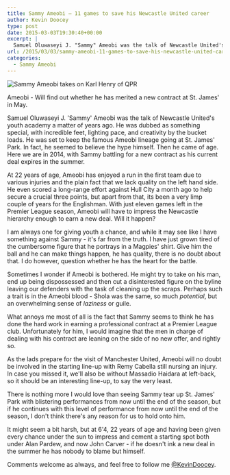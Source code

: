 ```yaml
---
title: Sammy Ameobi – 11 games to save his Newcastle United career
author: Kevin Doocey
type: post
date: 2015-03-03T19:30:40+00:00
excerpt: |
  Samuel Oluwaseyi J. "Sammy" Ameobi was the talk of Newcastle United's youth academy a matter of years ago. He was dubbed as something special, with incredible feet, lighting pace, and creativity
url: /2015/03/03/sammy-ameobi-11-games-to-save-his-newcastle-united-career/
categories:
  - Sammy Ameobi
---
```


![Sammy Ameobi takes on Karl Henry of QPR](https://www.tynetime.com/wp-content/uploads/2015/03/Sammy-Ameobi-Newcastle-QPR.jpg)

Ameobi - Will find out whether he has merited a new contract at St. James' in May.

Samuel Oluwaseyi J. 'Sammy' Ameobi was the talk of Newcastle United's youth academy a matter of years ago. He was dubbed as something special, with incredible feet, lighting pace, and creativity by the bucket loads. He was set to keep the famous Ameobi lineage going at St. James' Park. In fact, he seemed to believe the hype himself. Then he came of age. Here we are in 2014, with Sammy battling for a new contract as his current deal expires in the summer.

At 22 years of age, Ameobi has enjoyed a run in the first team due to various injuries and the plain fact that we lack quality on the left hand side. He even scored a long-range effort against Hull City a month ago to help secure a crucial three points, but apart from that, its been a very limp couple of years for the Englishman. With just eleven games left in the Premier League season, Ameobi will have to impress the Newcastle hierarchy enough to earn a new deal. Will it happen?

I am always one for giving youth a chance, and while it may see like I have something against Sammy - it's far from the truth. I have just grown tired of the cumbersome figure that he portrays in a Magpies' shirt. Give him the ball and he can make things happen, he has quality, there is no doubt about that. I do however, question whether he has the heart for the battle.

Sometimes I wonder if Ameobi is bothered. He might try to take on his man, end up being dispossessed and then cut a disinterested figure on the byline leaving our defenders with the task of cleaning up the scraps. Perhaps such a trait is in the Ameobi blood - Shola was the same, so much _potential_, but an overwhelming sense of _laziness_ or guile.

What annoys me most of all is the fact that Sammy seems to think he has done the hard work in earning a professional contract at a Premier League club. Unfortunately for him, I would imagine that the men in charge of dealing with his contract are leaning on the side of no new offer, and rightly so.

As the lads prepare for the visit of Manchester United, Ameobi will no doubt be involved in the starting line-up with Remy Cabella still nursing an injury. In case you missed it, we'll also be without Massadio Haidara at left-back, so it should be an interesting line-up, to say the very least.

There is nothing more I would love than seeing Sammy tear up St. James' Park with blistering performances from now until the end of the season, but if he continues with this level of performance from now until the end of the season, I don't think there's any reason for us to hold onto him.

It might seem a bit harsh, but at 6'4, 22 years of age and having been given every chance under the sun to impress and cement a starting spot both under Alan Pardew, and now John Carver - if he doesn't ink a new deal in the summer he has nobody to blame but himself.

Comments welcome as always, and feel free to follow me [@KevinDoocey][1].

[1]: https://twitter.com/kevindoocey "doocey"
